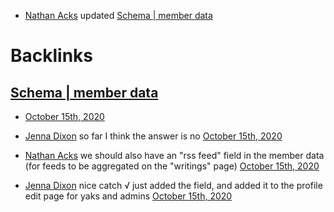 - [Nathan Acks](<Nathan Acks.md>) updated [Schema | member data](<Schema | member data.md>)

# Backlinks
## [Schema | member data](<Schema | member data.md>)
- [October 15th, 2020](<October 15th, 2020.md>)

- [Jenna Dixon](<Jenna Dixon.md>) so far I think the answer is no [October 15th, 2020](<October 15th, 2020.md>)

- [Nathan Acks](<Nathan Acks.md>) we should also have an "rss feed" field in the member data (for feeds to be aggregated on the "writings" page) [October 15th, 2020](<October 15th, 2020.md>)

- [Jenna Dixon](<Jenna Dixon.md>) nice catch √ just added the field, and added it to the profile edit page for yaks and admins [October 15th, 2020](<October 15th, 2020.md>)

